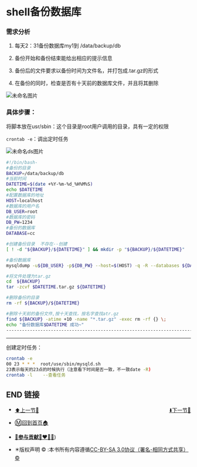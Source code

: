 # shell备份数据库

### 需求分析

1. 每天2：31备份数据库my1到 /data/backup/db

1. 备份开始和备份结束能给出相应的提示信息
2. 备份后的文件要求以备份时间为文件名，并打包成.tar.gz的形式
3. 在备份的同时，检查是否有十天前的数据库文件，并且将其删除



![未命名图片](https://s2.loli.net/2022/03/26/1G2O5qlSM4uVfUe.png)



### 具体步骤：

将脚本放在usr/sbin：这个目录是root用户调用的目录，具有一定的权限

 

`crontab -e`：调出定时任务

![未命名ds图片](https://s2.loli.net/2022/03/26/tThaivkxKNWysmS.png)

```bash
#!/bin/bash-
#备份的目录
BACKUP=/data/backup/db
#当前时间
DATETIME=$(date +%Y-%m-%d_%H%M%S)
echo $DATETIME
#配置数据库的地址
HOST=localhost
#数据库的用户名
DB_USER=root
#数据库的密码
DB_PW=1234
#备份的数据库
DATABASE=cc

#创建备份目录  不存在--创建
[ ! -d "${BACKUP}/${DATETIME}" ] && mkdir -p "${BACKUP}/${DATETIME}"

#备份数据库
mysqldump -u${DB_USER} -p${DB_PW} --host=$(HOST) -q -R --databases ${DATABASE} | gzip > ${BACKUP}/${DATETIME}/$DATETIME.sql.gz

#将文件处理为tar.gz
cd  ${BACKUP}
tar -zcvf $DATETIME.tar.gz ${DATETIME}

#删除备份的目录
rm -rf ${BACKUP}/${DATETIME}

#删除十天前的备份文件,按十天查找，按名字查找atr.gz
find ${BACKUP} -atime +10 -name "*.tar.gz" -exec rm -rf {} \;
echo "备份数据库$DATETIME 成功~"
--------------------------------------------------------------------------------------
```

-----------------------------------------

创建定时任务：

```bash
crontab -e
00 23 * * *  root/use/sbin/mysqld.sh
23表示每天的23点的时候执行（注意看下时间是否一致，不一致date -R)
crontab -l    --查看任务
```



## END 链接
<ul><li><div><a href = '38.md' style='float:left'>⬆️上一节🔗</a><a href = '40.md' style='float: right'>⬇️下一节🔗</a></div></li></ul>

+ [Ⓜ️回到首页🏠](../README.md)

+ [**🫵参与贡献💞❤️‍🔥💖**](https://nsddd.top/archives/contributors))

+ ✴️版权声明 &copy; :本书所有内容遵循[CC-BY-SA 3.0协议（署名-相同方式共享）&copy;](http://zh.wikipedia.org/wiki/Wikipedia:CC-by-sa-3.0协议文本) 

